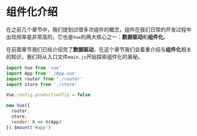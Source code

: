# 组件化介绍
在之前几个章节中，我们提到过很多次组件的概念，组件在我们日常的开发过程中出现频率是非常高的，它也是`Vue`的两大核心之一：**数据驱动**和**组件化**。

在前面章节我们已经介绍完了**数据驱动**，在这个章节我们会着重介绍与**组件化**相关的知识，我们将从入口文件`main.js`开始探索组件化的奥秘。
```js
import Vue from 'vue'
import App from './App.vue'
import router from './router'
import store from './store'

Vue.config.productionTip = false

new Vue({
  router,
  store,
  render: h => h(App)
}).$mount('#app')
```